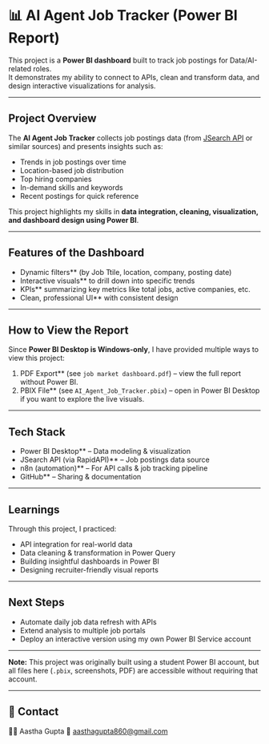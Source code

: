 # 📊 AI Agent Job Tracker (Power BI Report)

This project is a **Power BI dashboard** built to track job postings for Data/AI-related roles.  
It demonstrates my ability to connect to APIs, clean and transform data, and design interactive visualizations for analysis.

---

## Project Overview
The **AI Agent Job Tracker** collects job postings data (from [JSearch API](https://rapidapi.com/letscrape-6bRBa3QguO5/api/jsearch/) or similar sources) and presents insights such as:
- Trends in job postings over time  
- Location-based job distribution  
- Top hiring companies  
- In-demand skills and keywords  
- Recent postings for quick reference  

This project highlights my skills in **data integration, cleaning, visualization, and dashboard design using Power BI**.

---

## Features of the Dashboard
- Dynamic filters** (by Job Ttile, location, company, posting date)  
- Interactive visuals** to drill down into specific trends  
- KPIs** summarizing key metrics like total jobs, active companies, etc.  
- Clean, professional UI** with consistent design  

---

##  How to View the Report
Since **Power BI Desktop is Windows-only**, I have provided multiple ways to view this project:

1. PDF Export** (see `job market dashboard.pdf`) – view the full report without Power BI.  
2. PBIX File** (see `AI_Agent_Job_Tracker.pbix`) – open in Power BI Desktop if you want to explore the live visuals.  

---

##  Tech Stack
- Power BI Desktop** – Data modeling & visualization  
- JSearch API (via RapidAPI)** – Job postings data source  
- n8n (automation)** – For API calls & job tracking pipeline  
- GitHub** – Sharing & documentation  

---


##  Learnings
Through this project, I practiced:
- API integration for real-world data  
- Data cleaning & transformation in Power Query  
- Building insightful dashboards in Power BI  
- Designing recruiter-friendly visual reports  

---

##  Next Steps
- Automate daily job data refresh with APIs  
- Extend analysis to multiple job portals  
- Deploy an interactive version using my own Power BI Service account  

---

 **Note:** This project was originally built using a student Power BI account, but all files here (`.pbix`, screenshots, PDF) are accessible without requiring that account.

---

## 🔹 Contact
👩‍💻 Aastha Gupta 
📧 aasthagupta860@gmail.com  
